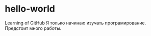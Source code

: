 # hello-world
Learning of GitHub
Я только начинаю изучать програмирование. 
Предстоит много работы. 
